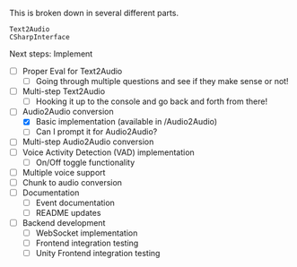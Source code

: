 This is broken down in several different parts.

```
Text2Audio
CSharpInterface
```

Next steps:
Implement 
- [ ] Proper Eval for Text2Audio
  - [ ] Going through multiple questions and see if they make sense or not!
- [ ] Multi-step Text2Audio
  - [ ] Hooking it up to the console and go back and forth from there!
- [ ] Audio2Audio conversion
  - [x] Basic implementation (available in /Audio2Audio)
  - [ ] Can I prompt it for Audio2Audio?
- [ ] Multi-step Audio2Audio conversion
- [ ] Voice Activity Detection (VAD) implementation
    - [ ] On/Off toggle functionality
- [ ] Multiple voice support
- [ ] Chunk to audio conversion
- [ ] Documentation
    - [ ] Event documentation
    - [ ] README updates
- [ ] Backend development
    - [ ] WebSocket implementation
    - [ ] Frontend integration testing
    - [ ] Unity Frontend integration testing